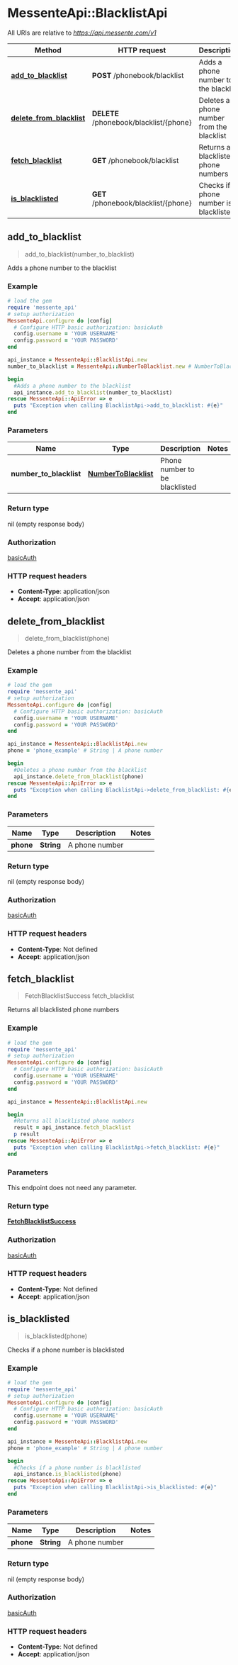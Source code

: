 # MessenteApi::BlacklistApi

All URIs are relative to *https://api.messente.com/v1*

Method | HTTP request | Description
------------- | ------------- | -------------
[**add_to_blacklist**](BlacklistApi.md#add_to_blacklist) | **POST** /phonebook/blacklist | Adds a phone number to the blacklist
[**delete_from_blacklist**](BlacklistApi.md#delete_from_blacklist) | **DELETE** /phonebook/blacklist/{phone} | Deletes a phone number from the blacklist
[**fetch_blacklist**](BlacklistApi.md#fetch_blacklist) | **GET** /phonebook/blacklist | Returns all blacklisted phone numbers
[**is_blacklisted**](BlacklistApi.md#is_blacklisted) | **GET** /phonebook/blacklist/{phone} | Checks if a phone number is blacklisted



## add_to_blacklist

> add_to_blacklist(number_to_blacklist)

Adds a phone number to the blacklist

### Example

```ruby
# load the gem
require 'messente_api'
# setup authorization
MessenteApi.configure do |config|
  # Configure HTTP basic authorization: basicAuth
  config.username = 'YOUR USERNAME'
  config.password = 'YOUR PASSWORD'
end

api_instance = MessenteApi::BlacklistApi.new
number_to_blacklist = MessenteApi::NumberToBlacklist.new # NumberToBlacklist | Phone number to be blacklisted

begin
  #Adds a phone number to the blacklist
  api_instance.add_to_blacklist(number_to_blacklist)
rescue MessenteApi::ApiError => e
  puts "Exception when calling BlacklistApi->add_to_blacklist: #{e}"
end
```

### Parameters


Name | Type | Description  | Notes
------------- | ------------- | ------------- | -------------
 **number_to_blacklist** | [**NumberToBlacklist**](NumberToBlacklist.md)| Phone number to be blacklisted | 

### Return type

nil (empty response body)

### Authorization

[basicAuth](../README.md#basicAuth)

### HTTP request headers

- **Content-Type**: application/json
- **Accept**: application/json


## delete_from_blacklist

> delete_from_blacklist(phone)

Deletes a phone number from the blacklist

### Example

```ruby
# load the gem
require 'messente_api'
# setup authorization
MessenteApi.configure do |config|
  # Configure HTTP basic authorization: basicAuth
  config.username = 'YOUR USERNAME'
  config.password = 'YOUR PASSWORD'
end

api_instance = MessenteApi::BlacklistApi.new
phone = 'phone_example' # String | A phone number

begin
  #Deletes a phone number from the blacklist
  api_instance.delete_from_blacklist(phone)
rescue MessenteApi::ApiError => e
  puts "Exception when calling BlacklistApi->delete_from_blacklist: #{e}"
end
```

### Parameters


Name | Type | Description  | Notes
------------- | ------------- | ------------- | -------------
 **phone** | **String**| A phone number | 

### Return type

nil (empty response body)

### Authorization

[basicAuth](../README.md#basicAuth)

### HTTP request headers

- **Content-Type**: Not defined
- **Accept**: application/json


## fetch_blacklist

> FetchBlacklistSuccess fetch_blacklist

Returns all blacklisted phone numbers

### Example

```ruby
# load the gem
require 'messente_api'
# setup authorization
MessenteApi.configure do |config|
  # Configure HTTP basic authorization: basicAuth
  config.username = 'YOUR USERNAME'
  config.password = 'YOUR PASSWORD'
end

api_instance = MessenteApi::BlacklistApi.new

begin
  #Returns all blacklisted phone numbers
  result = api_instance.fetch_blacklist
  p result
rescue MessenteApi::ApiError => e
  puts "Exception when calling BlacklistApi->fetch_blacklist: #{e}"
end
```

### Parameters

This endpoint does not need any parameter.

### Return type

[**FetchBlacklistSuccess**](FetchBlacklistSuccess.md)

### Authorization

[basicAuth](../README.md#basicAuth)

### HTTP request headers

- **Content-Type**: Not defined
- **Accept**: application/json


## is_blacklisted

> is_blacklisted(phone)

Checks if a phone number is blacklisted

### Example

```ruby
# load the gem
require 'messente_api'
# setup authorization
MessenteApi.configure do |config|
  # Configure HTTP basic authorization: basicAuth
  config.username = 'YOUR USERNAME'
  config.password = 'YOUR PASSWORD'
end

api_instance = MessenteApi::BlacklistApi.new
phone = 'phone_example' # String | A phone number

begin
  #Checks if a phone number is blacklisted
  api_instance.is_blacklisted(phone)
rescue MessenteApi::ApiError => e
  puts "Exception when calling BlacklistApi->is_blacklisted: #{e}"
end
```

### Parameters


Name | Type | Description  | Notes
------------- | ------------- | ------------- | -------------
 **phone** | **String**| A phone number | 

### Return type

nil (empty response body)

### Authorization

[basicAuth](../README.md#basicAuth)

### HTTP request headers

- **Content-Type**: Not defined
- **Accept**: application/json

